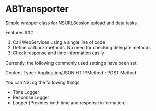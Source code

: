 # ABTransporter
Simple wrapper class for NSURLSession upload and data tasks.

Features:###
1. Call WebServices using a single line of code
2. Define callback methods. No need for checking delegate methods
3. Check response and time information easily

Currently, the following commonly used settings have been set:

Content-Type : Application/JSON
HTTPMethod : POST Method

You can NSLog the following things:

- Time Logger
- Response Logger
- Logger [Provides both time and response information]





